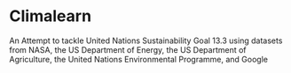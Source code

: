 # CIimalearn
 An Attempt to tackle United Nations Sustainability Goal 13.3 using datasets from NASA, the US Department of Energy, the US Department of Agriculture, the United Nations Environmental Programme, and Google
